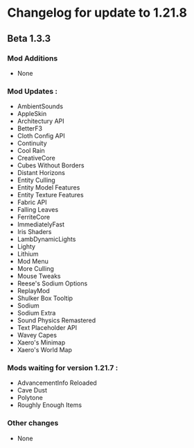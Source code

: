 # Changelog for update to 1.21.8

## Beta 1.3.3

### Mod Additions
- None

### Mod Updates :
- AmbientSounds
- AppleSkin
- Architectury API
- BetterF3
- Cloth Config API
- Continuity
- Cool Rain
- CreativeCore
- Cubes Without Borders
- Distant Horizons
- Entity Culling
- Entity Model Features
- Entity Texture Features
- Fabric API
- Falling Leaves
- FerriteCore
- ImmediatelyFast
- Iris Shaders
- LambDynamicLights
- Lighty
- Lithium
- Mod Menu
- More Culling
- Mouse Tweaks
- Reese's Sodium Options
- ReplayMod
- Shulker Box Tooltip
- Sodium
- Sodium Extra
- Sound Physics Remastered
- Text Placeholder API
- Wavey Capes
- Xaero's Minimap
- Xaero's World Map


### Mods waiting for version 1.21.7 :
- AdvancementInfo Reloaded
- Cave Dust
- Polytone
- Roughly Enough Items

### Other changes
- None
